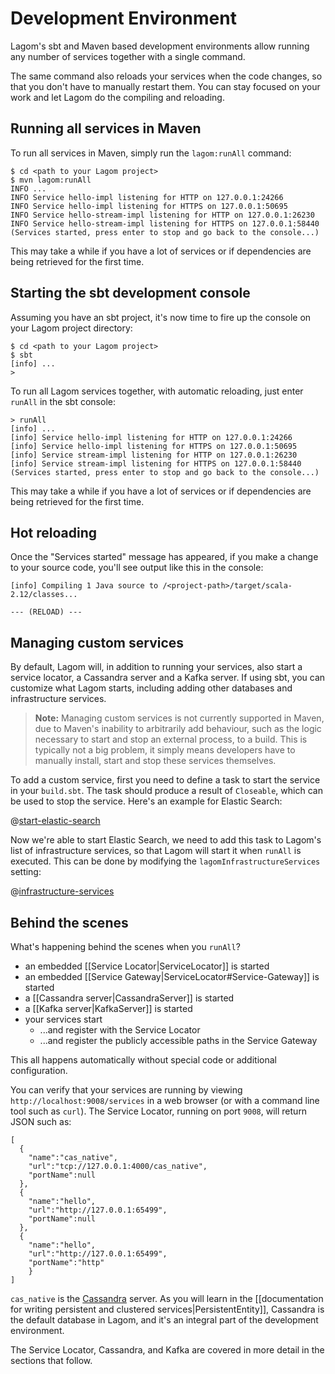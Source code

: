 # Development Environment

Lagom's sbt and Maven based development environments allow running any number of services together with a single command.

The same command also reloads your services when the code changes, so that you don't have to manually restart them. You can stay focused on your work and let Lagom do the compiling and reloading.

## Running all services in Maven

To run all services in Maven, simply run the `lagom:runAll` command:

```console
$ cd <path to your Lagom project>
$ mvn lagom:runAll
INFO ...
INFO Service hello-impl listening for HTTP on 127.0.0.1:24266
INFO Service hello-impl listening for HTTPS on 127.0.0.1:50695
INFO Service hello-stream-impl listening for HTTP on 127.0.0.1:26230
INFO Service hello-stream-impl listening for HTTPS on 127.0.0.1:58440
(Services started, press enter to stop and go back to the console...)
```

This may take a while if you have a lot of services or if dependencies are being retrieved for the first time.

## Starting the sbt development console

Assuming you have an sbt project, it's now time to fire up the console on your Lagom project directory:

```console
$ cd <path to your Lagom project>
$ sbt
[info] ...
>
```

To run all Lagom services together, with automatic reloading, just enter `runAll` in the sbt console:

```console
> runAll
[info] ...
[info] Service hello-impl listening for HTTP on 127.0.0.1:24266
[info] Service hello-impl listening for HTTPS on 127.0.0.1:50695
[info] Service stream-impl listening for HTTP on 127.0.0.1:26230
[info] Service stream-impl listening for HTTPS on 127.0.0.1:58440
(Services started, press enter to stop and go back to the console...)
```

This may take a while if you have a lot of services or if dependencies are being retrieved for the first time.

## Hot reloading

Once the "Services started" message has appeared, if you make a change to your source code, you'll see output like this in the console:

```console
[info] Compiling 1 Java source to /<project-path>/target/scala-2.12/classes...

--- (RELOAD) ---
```

## Managing custom services

By default, Lagom will, in addition to running your services, also start a service locator, a Cassandra server and a Kafka server. If using sbt, you can customize what Lagom starts, including adding other databases and infrastructure services.

> **Note:** Managing custom services is not currently supported in Maven, due to Maven's inability to arbitrarily add behaviour, such as the logic necessary to start and stop an external process, to a build. This is typically not a big problem, it simply means developers have to manually install, start and stop these services themselves.

To add a custom service, first you need to define a task to start the service in your `build.sbt`. The task should produce a result of `Closeable`, which can be used to stop the service. Here's an example for Elastic Search:

@[start-elastic-search](code/dev-environment.sbt)

Now we're able to start Elastic Search, we need to add this task to Lagom's list of infrastructure services, so that Lagom will start it when `runAll` is executed. This can be done by modifying the `lagomInfrastructureServices` setting:

@[infrastructure-services](code/dev-environment.sbt)

## Behind the scenes

<!-- copied this section to concepts, perhaps it can be removed later -->
What's happening behind the scenes when you `runAll`?

* an embedded [[Service Locator|ServiceLocator]] is started
* an embedded [[Service Gateway|ServiceLocator#Service-Gateway]] is started
* a [[Cassandra server|CassandraServer]] is started
* a [[Kafka server|KafkaServer]] is started
* your services start
    * ...and register with the Service Locator
    * ...and register the publicly accessible paths in the Service Gateway

This all happens automatically without special code or additional configuration.

<!--end copied section -->

You can verify that your services are running by viewing `http://localhost:9008/services` in a web browser (or with a command line tool such as `curl`). The Service Locator, running on port `9008`, will return JSON such as:

```
[
  {
    "name":"cas_native",
    "url":"tcp://127.0.0.1:4000/cas_native",
    "portName":null
  },
  {
    "name":"hello",
    "url":"http://127.0.0.1:65499",
    "portName":null
  },
  {
    "name":"hello",
    "url":"http://127.0.0.1:65499",
    "portName":"http"
    }
]
```

`cas_native` is the [Cassandra](https://cassandra.apache.org/) server. As you will learn in the [[documentation for writing persistent and clustered services|PersistentEntity]], Cassandra is the default database in Lagom, and it's an integral part of the development environment.

The Service Locator, Cassandra, and Kafka are covered in more detail in the sections that follow.
